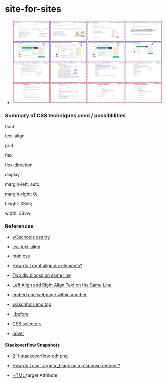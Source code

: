 # site-for-sites
- ![final.png](/img/final.png)
### Summary of CSS techniques used / possiblilities

float

text-align

grid

flex

flex-direction

display

margin-left: auto;

margin-right: 0;

height: 33vh;

width: 33vw;


### References
- [w3schools css try](https://www.w3schools.com/cssref/tryit.php?filename=trycss_unit_vw)
- [css text-align](https://www.geeksforgeeks.org/how-to-align-text-in-html/)
- [mdn css](https://developer.mozilla.org/en-US/docs/Web/CSS/flex-direction)
- [How do I right align div elements?](https://stackoverflow.com/questions/7693224/how-do-i-right-align-div-elements)
- [Two div blocks on same line](https://stackoverflow.com/questions/10451445/two-div-blocks-on-same-line)
- [Left Align and Right Align Text on the Same Line](https://css-tricks.com/left-align-and-right-align-text-on-the-same-line/)

- [embed one webpage within another](https://developer.mozilla.org/en-US/docs/Web/HTML/Element/iframe)
- [w3schhols img tag](https://www.w3schools.com/html/html_images.asp)
- [::before](https://developer.mozilla.org/en-US/docs/Web/CSS/::before)
- [CSS selectors](https://developer.mozilla.org/en-US/docs/Learn/CSS/Building_blocks/Selectors#:~:text=A%20CSS%20selector%20is%20the,the%20rule%20applied%20to%20them.)
- [hover](https://developer.mozilla.org/en-US/docs/Web/CSS/Pseudo-classes)

#### Stackoverflow Snapshots
- [2-1-stackoverflow-cdf.png](https://stackoverflow.com/questions/24788200/calculate-the-cumulative-distribution-function-cdf-in-python)

- [How do I use Target=_blank on a response.redirect?](https://stackoverflow.com/questions/8994285/how-do-i-use-target-blank-on-a-response-redirect)
- [HTML <a> target Attribute](https://www.w3schools.com/tags/att_a_target.asp)